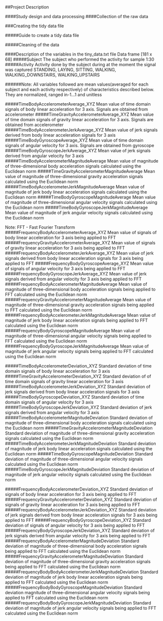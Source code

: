 ##Project Description

####Study design and data processing
####Collection of the raw data

###Creating the tidy data file

#####Guide to create a tidy data file

#####Cleaning of the data

####Description of the variables in the tiny_data.txt file
Data frame [181 x 68]
#####Subject
The subject who performed the activity for sample
1:30
#####Activity
Activity done by the subject  during at the moment the signal was captured
STANDING, LAYING, SITTING, WALKING, WALKING_DOWNSTAIRS, WALKING_UPSTAIRS

######Note: 
All variables followed are mean values(averaged for each subject and each activity respectively) 
of characteristics described below. They are normalized, ranged in-1…1 and unitless

#####TimeBodyAccelerometerAverage_XYZ
Mean value of time domain signals of body linear acceleration for 3 axis. 
Signals are obtained from accelerometer
#####TimeGravityAccelerometerAverage_XYZ
Mean value of time domain signals of gravity linear acceleration for 3 axis. 
Signals are obtained from accelerometer
#####TimeBodyAccelerometerJerkAverage_XYZ
Mean value of jerk signals derived from body linear acceleration signals for 3 axis
#####TimeBodyGyroscopeAverage_XYZ
Mean value of time domain signals of angular velocity for 3 axis.
Signals are obtained from gyroscope
#####TimeBodyGyroscopeJerkAverage_XYZ
Mean value of jerk signals derived from angular velocity for 3 axis
#####TimeBodyAccelerometerMagnitudeAverage
Mean value of magnitude of three-dimensional body acceleration signals calculated using the Euclidean norm
#####TimeGravityAccelerometerMagnitudeAverage
Mean value of magnitude of three-dimensional gravity acceleration signals calculated using the Euclidean norm
#####TimeBodyAccelerometerJerkMagnitudeAverage
Mean value of magnitude of jerk body linear acceleration signals calculated using the Euclidean norm
#####TimeBodyGyroscopeMagnitudeAverage
Mean value of magnitude of three-dimensional angular velocity signals calculated using the Euclidean norm
#####TimeBodyGyroscopeJerkMagnitudeAverage
Mean value of magnitude of jerk angular velocity signals calculated using the Euclidean norm

Note: FFT - Fast Fourier Transform
#####FrequencyBodyAccelerometerAverage_XYZ
Mean value of signals of body linear acceleration for 3 axis being applied to FFT
#####FrequencyGravityAccelerometerAverage_XYZ
Mean value of signals of gravity linear acceleration for 3 axis being applied to FFT
#####FrequencyBodyAccelerometerJerkAverage_XYZ
Mean value of jerk signals derived from body linear acceleration signals for 3 axis being applied to FFT
#####FrequencyBodyGyroscopeAverage_XYZ
Mean value of signals of angular velocity for 3 axis being applied to FFT
#####FrequencyBodyGyroscopeJerkAverage_XYZ
Mean value of jerk signals derived from angular velocity for 3 axis being applied to FFT
#####FrequencyBodyAccelerometerMagnitudeAverage
Mean value of magnitude of three-dimensional body acceleration signals being applied to FFT calculated using the Euclidean norm 
#####FrequencyGravityAccelerometerMagnitudeAverage
Mean value of magnitude of three-dimensional gravity acceleration signals being applied to FFT calculated using the Euclidean norm
#####FrequencyBodyAccelerometerJerkMagnitudeAverage
Mean value of magnitude of jerk body linear acceleration signals being applied to FFT calculated using the Euclidean norm
#####FrequencyBodyGyroscopeMagnitudeAverage
Mean value of magnitude of three-dimensional angular velocity signals being applied to FFT calculated using the Euclidean norm
#####FrequencyBodyGyroscopeJerkMagnitudeAverage
Mean value of magnitude of jerk angular velocity signals being applied to FFT calculated using the Euclidean norm

#####TimeBodyAccelerometerDeviation_XYZ
Standard deviation of time domain signals of body linear acceleration for 3 axis
#####TimeGravityAccelerometerDeviation_XYZ
Standard deviation of of time domain signals of gravity linear acceleration for 3 axis
#####TimeBodyAccelerometerJerkDeviation_XYZ
Standard deviation of jerk signals derived from body linear acceleration signals for 3 axis
#####TimeBodyGyroscopeDeviation_XYZ
Standard deviation of time domain signals of angular velocity for 3 axis
#####TimeBodyGyroscopeJerkDeviation_XYZ
Standard deviation of jerk signals derived from angular velocity for 3 axis
#####TimeBodyAccelerometerMagnitudeDeviation
Standard deviation of magnitude of three-dimensional body acceleration signals calculated using the Euclidean norm
#####TimeGravityAccelerometerMagnitudeDeviation
Standard deviation of magnitude of three-dimensional gravity acceleration signals calculated using the Euclidean norm
#####TimeBodyAccelerometerJerkMagnitudeDeviation
Standard deviation of magnitude of jerk body linear acceleration signals calculated using the Euclidean norm
#####TimeBodyGyroscopeMagnitudeDeviation
Standard deviation of magnitude of three-dimensional angular velocity signals calculated using the Euclidean norm
#####TimeBodyGyroscopeJerkMagnitudeDeviation
Standard deviation of magnitude of jerk angular velocity signals calculated using the Euclidean norm


#####FrequencyBodyAccelerometerDeviation_XYZ
Standard deviation of signals of body linear acceleration for 3 axis being applied to FFT
#####FrequencyGravityAccelerometerDeviation_XYZ
Standard deviation of signals of gravity linear acceleration for 3 axis being applied to FFT
#####FrequencyBodyAccelerometerJerkDeviation_XYZ
Standard deviation of jerk signals derived from body linear acceleration signals for 3 axis being applied to FFT
#####FrequencyBodyGyroscopeDeviation_XYZ
Standard deviation of signals of angular velocity for 3 axis being applied to FFT
#####FrequencyBodyGyroscopeJerkDeviation_XYZ
Standard deviation of jerk signals derived from angular velocity for 3 axis being applied to FFT
#####FrequencyBodyAccelerometerMagnitudeDeviation
Standard deviation of magnitude of three-dimensional body acceleration signals being applied to FFT calculated using the Euclidean norm
#####FrequencyGravityAccelerometerMagnitudeDeviation
Standard deviation of magnitude of three-dimensional gravity acceleration signals being applied to FFT calculated using the Euclidean norm
#####FrequencyBodyBodyAccelerometerJerkMagnitudeDeviation
Standard deviation of magnitude of jerk body linear acceleration signals being applied to FFT calculated using the Euclidean norm
#####FrequencyBodyBodyGyroscopeMagnitudeDeviation
Standard deviation magnitude of three-dimensional angular velocity signals being applied to FFT calculated using the Euclidean norm
#####FrequencyBodyBodyGyroscopeJerkMagnitudeDeviation
Standard deviation of magnitude of jerk angular velocity signals being applied to FFT calculated using the Euclidean norm
